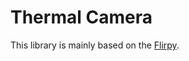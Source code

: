 # Thermal Camera

This library is mainly based on the [Flirpy](https://github.com/LJMUAstroecology/flirpy).

